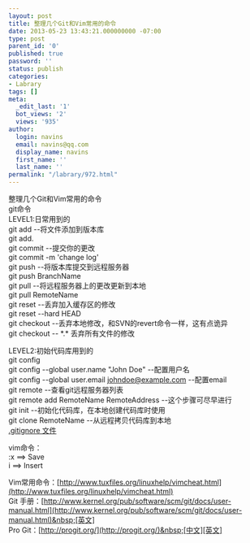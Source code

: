 ```yaml
---
layout: post
title: 整理几个Git和Vim常用的命令
date: 2013-05-23 13:43:21.000000000 -07:00
type: post
parent_id: '0'
published: true
password: ''
status: publish
categories:
- Labrary
tags: []
meta:
  _edit_last: '1'
  bot_views: '2'
  views: '935'
author:
  login: navins
  email: navins@qq.com
  display_name: navins
  first_name: ''
  last_name: ''
permalink: "/labrary/972.html"
---
```

整理几个Git和Vim常用的命令  
git命令  
LEVEL1:日常用到的  
git add --将文件添加到版本库  
git add.  
git commit --提交你的更改  
git commit -m 'change log'  
git push --将版本库提交到远程服务器  
git push BranchName  
git pull --将远程服务器上的更改更新到本地  
git pull RemoteName  
git reset --丢弃加入缓存区的修改  
git reset --hard HEAD  
git checkout --丢弃本地修改，和SVN的revert命令一样，这有点诡异  
git checkout -- \*.\* 丢弃所有文件的修改  
<!--more-->  
LEVEL2:初始代码库用到的  
git config  
git config --global user.name "John Doe" --配置用户名  
git config --global user.email&nbsp;[johndoe@example.com](mailto:johndoe@example.com)&nbsp;--配置email  
git remote --查看git远程服务器列表  
git remote add RemoteName RemoteAddress --这个步骤可尽早进行  
git init --初始化代码库，在本地创建代码库时使用  
git clone RemoteName --从远程拷贝代码库到本地  
[.gitignore 文件](http://www.kernel.org/pub/software/scm/git/docs/user-manual.html#ignoring-files)

vim命令：  
:x ==\> Save  
i ==\> Insert

Vim常用命令：[http://www.tuxfiles.org/linuxhelp/vimcheat.html](http://www.tuxfiles.org/linuxhelp/vimcheat.html)  
Git 手册：[http://www.kernel.org/pub/software/scm/git/docs/user-manual.html](http://www.kernel.org/pub/software/scm/git/docs/user-manual.html)&nbsp;[英文]  
Pro Git：[http://progit.org/](http://progit.org/)&nbsp;[中文][英文]

